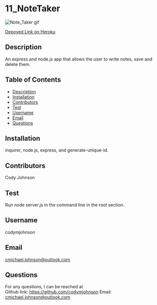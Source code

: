 # 11_NoteTaker

![Note_Taker gif]()

[Depoyed Link on Heroku](https://note-taker6.herokuapp.com/)

## Description

An express and node.js app that allows the user to write notes, save and delete them.

## Table of Contents

* [Description](#description)
* [Installation](#installation)
* [Contributors](#contributors)
* [Test](#test)
* [Username](#username)
* [Email](#email)
* [Questions](#questions)
    
## Installation

inquirer, node.js, express, and generate-unique-id.

## Contributors

Cody Johnson

## Test

Run node server.js in the command line in the root section.

## Username

codymjohnson

## Email

cmichael.johnson@outlook.com

## Questions

For any questions, I can be reached at
<br>
Github link: https://github.com/codymjohnson 	 Email: cmichael.johnson@outlook.com